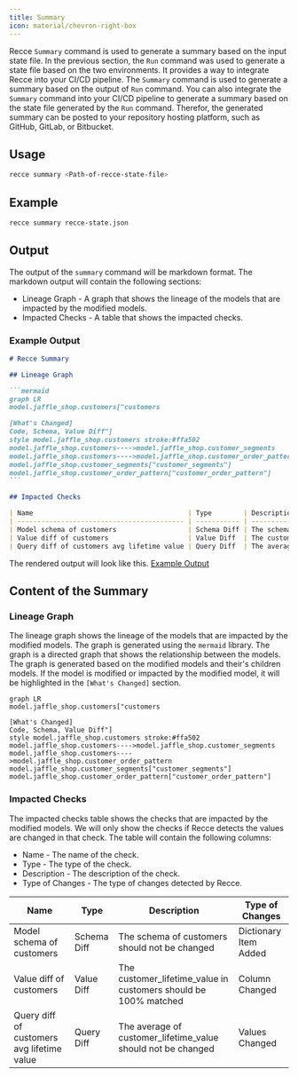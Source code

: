 ```yaml
---
title: Summary
icon: material/chevron-right-box
---
```


Recce `Summary` command is used to generate a summary based on the input state file. In the previous section, the `Run` command was used to generate a state file based on the two environments. It provides a way to integrate Recce into your CI/CD pipeline. The `Summary` command is used to generate a summary based on the output of `Run` command. You can also integrate the `Summary` command into your CI/CD pipeline to generate a summary based on the state file generated by the `Run` command. Therefor, the generated summary can be posted to your repository hosting platform, such as GitHub, GitLab, or Bitbucket.

## Usage

```bash
recce summary <Path-of-recce-state-file>
```

## Example

```bash
recce summary recce-state.json
```

## Output

The output of the `summary` command will be markdown format. The markdown output will contain the following sections:

- Lineage Graph - A graph that shows the lineage of the models that are impacted by the modified models.
- Impacted Checks - A table that shows the impacted checks.

### Example Output

````markdown
# Recce Summary

## Lineage Graph

```mermaid
graph LR
model.jaffle_shop.customers["customers

[What's Changed]
Code, Schema, Value Diff"]
style model.jaffle_shop.customers stroke:#ffa502
model.jaffle_shop.customers---->model.jaffle_shop.customer_segments
model.jaffle_shop.customers---->model.jaffle_shop.customer_order_pattern
model.jaffle_shop.customer_segments["customer_segments"]
model.jaffle_shop.customer_order_pattern["customer_order_pattern"]
```

## Impacted Checks

| Name                                       | Type        | Description                                                     | Type of Changes       |
| ------------------------------------------ | ----------- | --------------------------------------------------------------- | --------------------- |
| Model schema of customers                  | Schema Diff | The schema of customers should not be changed                   | Dictionary Item Added |
| Value diff of customers                    | Value Diff  | The customer_lifetime_value in customers should be 100% matched | Column Changed        |
| Query diff of customers avg lifetime value | Query Diff  | The average of customer_lifetime_value should not be changed    | Values Changed        |
````

The rendered output will look like this. [Example Output](./recce-summary-example.md)

## Content of the Summary

### Lineage Graph

The lineage graph shows the lineage of the models that are impacted by the modified models. The graph is generated using the `mermaid` library. The graph is a directed graph that shows the relationship between the models. The graph is generated based on the modified models and their's children models.
If the model is modified or impacted by the modified model, it will be highlighted in the `[What's Changed]` section.

```mermaid
graph LR
model.jaffle_shop.customers["customers

[What's Changed]
Code, Schema, Value Diff"]
style model.jaffle_shop.customers stroke:#ffa502
model.jaffle_shop.customers---->model.jaffle_shop.customer_segments
model.jaffle_shop.customers---->model.jaffle_shop.customer_order_pattern
model.jaffle_shop.customer_segments["customer_segments"]
model.jaffle_shop.customer_order_pattern["customer_order_pattern"]
```

### Impacted Checks

The impacted checks table shows the checks that are impacted by the modified models. We will only show the checks if Recce detects the values are changed in that check. The table will contain the following columns:

- Name - The name of the check.
- Type - The type of the check.
- Description - The description of the check.
- Type of Changes - The type of changes detected by Recce.

| Name                                       | Type        | Description                                                     | Type of Changes       |
| ------------------------------------------ | ----------- | --------------------------------------------------------------- | --------------------- |
| Model schema of customers                  | Schema Diff | The schema of customers should not be changed                   | Dictionary Item Added |
| Value diff of customers                    | Value Diff  | The customer_lifetime_value in customers should be 100% matched | Column Changed        |
| Query diff of customers avg lifetime value | Query Diff  | The average of customer_lifetime_value should not be changed    | Values Changed        |
